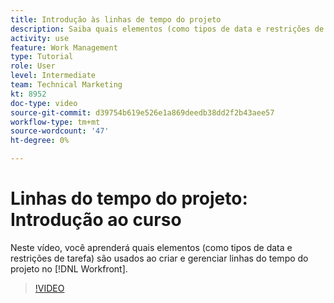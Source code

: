 ```yaml
---
title: Introdução às linhas de tempo do projeto
description: Saiba quais elementos (como tipos de data e restrições de tarefa) são usados ao criar e gerenciar linhas do tempo do projeto no [!DNL  Workfront].
activity: use
feature: Work Management
type: Tutorial
role: User
level: Intermediate
team: Technical Marketing
kt: 8952
doc-type: video
source-git-commit: d39754b619e526e1a869deedb38dd2f2b43aee57
workflow-type: tm+mt
source-wordcount: '47'
ht-degree: 0%

---
```


# Linhas do tempo do projeto: Introdução ao curso

Neste vídeo, você aprenderá quais elementos (como tipos de data e restrições de tarefa) são usados ao criar e gerenciar linhas do tempo do projeto no [!DNL  Workfront].

>[!VIDEO](https://video.tv.adobe.com/v/335212/?quality=12)
